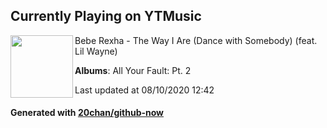 ## Currently Playing on YTMusic

[<img align="left" width="100" src="https://lh3.googleusercontent.com/sdZsughX6QPQ9J8SvcFxiSTwKvbzOPs9jHEXgYUD0zuS_ZS1_fhJ6YjOlyr7NOWEvFjsGRRHoWxmh3PMTQ">](https://music.youtube.com/channel/UChwSjx8SnvG6k96a9xqYw1g)

Bebe Rexha - The Way I Are (Dance with Somebody) (feat. Lil Wayne)

**Albums**: All Your Fault: Pt. 2

Last updated at 08/10/2020 12:42

#### Generated with [20chan/github-now](https://github.com/20chan/github-now)


<!--
**20chan/20chan** is a ✨ _special_ ✨ repository because its `README.md` (this file) appears on your GitHub profile.

Here are some ideas to get you started:

- 🔭 I’m currently working on ...
- 🌱 I’m currently learning ...
- 👯 I’m looking to collaborate on ...
- 🤔 I’m looking for help with ...
- 💬 Ask me about ...
- 📫 How to reach me: ...
- 😄 Pronouns: ...
- ⚡ Fun fact: ...
-->
